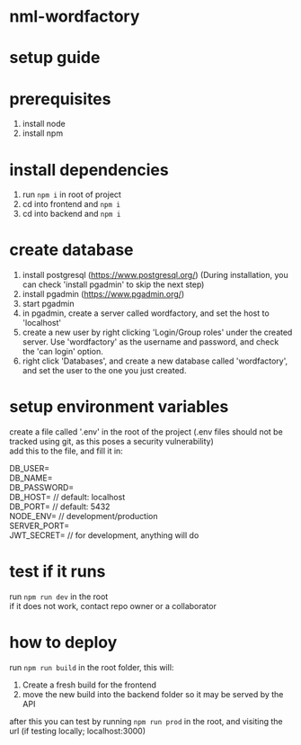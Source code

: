 ﻿# nml-wordfactory

# setup guide

# prerequisites

1. install node
2. install npm

# install dependencies

1. run `npm i` in root of project
2. cd into frontend and `npm i`
3. cd into backend and `npm i`

# create database

1. install postgresql (https://www.postgresql.org/) (During installation, you can check 'install pgadmin' to skip the next step)
2. install pgadmin (https://www.pgadmin.org/)
3. start pgadmin
4. in pgadmin, create a server called wordfactory, and set the host to 'localhost'
5. create a new user by right clicking 'Login/Group roles' under the created server. Use 'wordfactory' as the username and password, and check the 'can login' option.
6. right click 'Databases', and create a new database called 'wordfactory', and set the user to the one you just created.

# setup environment variables

create a file called '.env' in the root of the project (.env files should not be tracked using git, as this poses a security vulnerability)  
add this to the file, and fill it in:

DB_USER=  
DB_NAME=  
DB_PASSWORD=  
DB_HOST= // default: localhost  
DB_PORT= // default: 5432  
NODE_ENV= // development/production  
SERVER_PORT=  
JWT_SECRET= // for development, anything will do

# test if it runs

run `npm run dev` in the root  
if it does not work, contact repo owner or a collaborator

# how to deploy

run `npm run build` in the root folder, this will:

1. Create a fresh build for the frontend
2. move the new build into the backend folder so it may be served by the API

after this you can test by running `npm run prod` in the root, and visiting the url (if testing locally; localhost:3000)
